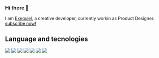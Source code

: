 ### Hi there 👋

I am [Exequiel](https://www.linkedin.com/in/exequiel-lobaiza/), a creative developer, currently workin as Product Designer. 
[subscribe now!](https://www.youtube.com/@gianlucalomarco?sub_confirmation=1) 

## Language and tecnologies
<img src="https://img.shields.io/badge/JavaScript-EFD81D?style=for-the-badge&logo=javascript&logoColor=black" /> <img src="https://img.shields.io/badge/Next.js-000000?style=for-the-badge&logo=nextdotjs&logoColor=white" />
<img src="https://img.shields.io/badge/-React.Js-61DAFB?logo=react&logoColor=black&style=for-the-badge">
<img src="https://img.shields.io/badge/-Tailwind-38BDF8?logo=tailwind-css&logoColor=black&style=for-the-badge">
<img src="https://img.shields.io/badge/-Three.js-000000?logo=three.js&logoColor=white&style=for-the-badge">
<img src="https://img.shields.io/badge/WebGL-990000?logo=webgl&logoColor=white&style=for-the-badge">
<img src="https://img.shields.io/badge/-Webpack-5299C8?logo=webpack&logoColor=white&style=for-the-badge">

